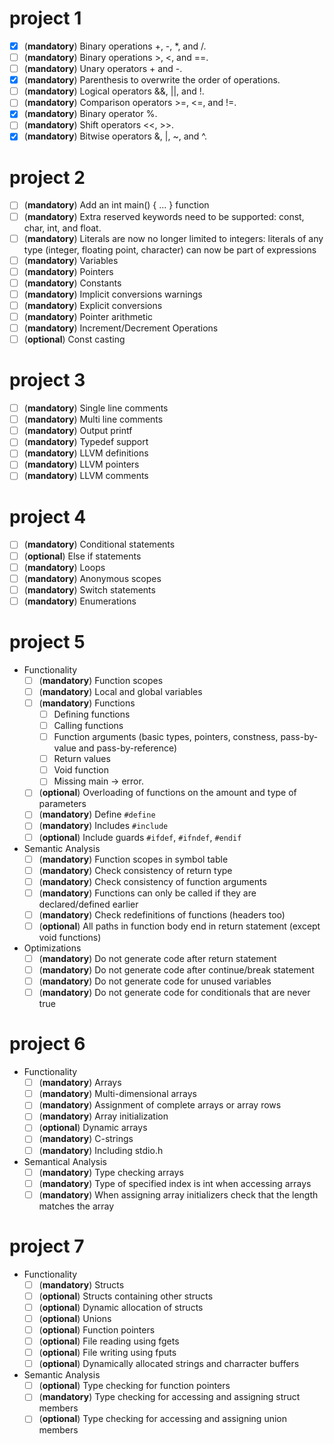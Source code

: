 # project 1

- [x] (**mandatory**) Binary operations +, -, *, and /.
- [ ] (**mandatory**) Binary operations >, <, and ==.
- [ ] (**mandatory**) Unary operators + and -.
- [x] (**mandatory**) Parenthesis to overwrite the order of operations.
- [ ] (**mandatory**) Logical operators &&, ||, and !.
- [ ] (**mandatory**) Comparison operators >=, <=, and !=.
- [x] (**mandatory**) Binary operator %.
- [ ] (**mandatory**) Shift operators <<, >>.
- [x] (**mandatory**) Bitwise operators &, |, ~, and ^.

# project 2

- [ ] (**mandatory**) Add an int main() { ... } function
- [ ] (**mandatory**) Extra reserved keywords need to be supported: const, char, int, and float.
- [ ] (**mandatory**) Literals are now no longer limited to integers: literals of any type (integer, floating point,
  character) can now be part of expressions
- [ ] (**mandatory**) Variables
- [ ] (**mandatory**) Pointers
- [ ] (**mandatory**) Constants
- [ ] (**mandatory**) Implicit conversions warnings
- [ ] (**mandatory**) Explicit conversions
- [ ] (**mandatory**) Pointer arithmetic
- [ ] (**mandatory**) Increment/Decrement Operations
- [ ] (**optional**) Const casting

# project 3

- [ ] (**mandatory**) Single line comments
- [ ] (**mandatory**) Multi line comments
- [ ] (**mandatory**) Output printf
- [ ] (**mandatory**) Typedef support
- [ ] (**mandatory**) LLVM definitions
- [ ] (**mandatory**) LLVM pointers
- [ ] (**mandatory**) LLVM comments

# project 4

- [ ] (**mandatory**) Conditional statements
- [ ] (**optional**) Else if statements
- [ ] (**mandatory**) Loops
- [ ] (**mandatory**) Anonymous scopes
- [ ] (**mandatory**) Switch statements
- [ ] (**mandatory**) Enumerations

# project 5

- Functionality
  - [ ] (**mandatory**) Function scopes
  - [ ] (**mandatory**) Local and global variables
  - [ ] (**mandatory**) Functions
    - [ ] Defining functions
    - [ ] Calling functions
    - [ ] Function arguments (basic types, pointers, constness, pass-by-value and pass-by-reference)
    - [ ] Return values
    - [ ] Void function
    - [ ] Missing main -> error.
  - [ ] (**optional**) Overloading of functions on the amount and type of parameters
  - [ ] (**mandatory**) Define `#define` 
  - [ ] (**mandatory**) Includes `#include`
  - [ ] (**optional**) Include guards `#ifdef`, `#ifndef`, `#endif`
- Semantic Analysis
  - [ ] (**mandatory**) Function scopes in symbol table
  - [ ] (**mandatory**) Check consistency of return type
  - [ ] (**mandatory**) Check consistency of function arguments
  - [ ] (**mandatory**) Functions can only be called if they are declared/defined earlier
  - [ ] (**mandatory**) Check redefinitions of functions (headers too)
  - [ ] (**optional**) All paths in function body end in return statement (except void functions)
- Optimizations
  - [ ] (**mandatory**) Do not generate code after return statement
  - [ ] (**mandatory**) Do not generate code after continue/break statement
  - [ ] (**mandatory**) Do not generate code for unused variables
  - [ ] (**mandatory**) Do not generate code for conditionals that are never true

# project 6

- Functionality
  - [ ] (**mandatory**) Arrays
  - [ ] (**mandatory**) Multi-dimensional arrays
  - [ ] (**mandatory**) Assignment of complete arrays or array rows
  - [ ] (**mandatory**) Array initialization
  - [ ] (**optional**) Dynamic arrays
  - [ ] (**mandatory**) C-strings
  - [ ] (**mandatory**) Including stdio.h
- Semantical Analysis
  - [ ] (**mandatory**) Type checking arrays
  - [ ] (**mandatory**) Type of specified index is int when accessing arrays
  - [ ] (**mandatory**) When assigning array initializers check that the length matches the array

# project 7

- Functionality
  - [ ] (**mandatory**) Structs
  - [ ] (**optional**) Structs containing other structs
  - [ ] (**optional**) Dynamic allocation of structs
  - [ ] (**optional**) Unions
  - [ ] (**optional**) Function pointers
  - [ ] (**optional**) File reading using fgets
  - [ ] (**optional**) File writing using fputs
  - [ ] (**optional**) Dynamically allocated strings and charracter buffers
- Semantic Analysis
  - [ ] (**optional**) Type checking for function pointers
  - [ ] (**mandatory**) Type checking for accessing and assigning struct members
  - [ ] (**optional**) Type checking for accessing and assigning union members